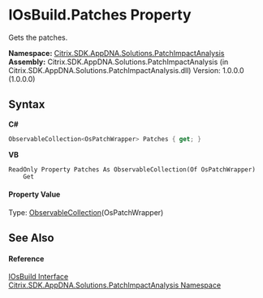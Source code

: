 # IOsBuild.Patches Property 
 

Gets the patches.

**Namespace:**&nbsp;<a href="871ad9a2-386c-600b-6667-036c2dd65206">Citrix.SDK.AppDNA.Solutions.PatchImpactAnalysis</a><br />**Assembly:**&nbsp;Citrix.SDK.AppDNA.Solutions.PatchImpactAnalysis (in Citrix.SDK.AppDNA.Solutions.PatchImpactAnalysis.dll) Version: 1.0.0.0 (1.0.0.0)

## Syntax

**C#**
```csharp
ObservableCollection<OsPatchWrapper> Patches { get; }
```

**VB**
```vbnet
ReadOnly Property Patches As ObservableCollection(Of OsPatchWrapper)
	Get
```


#### Property Value
Type: <a href="http://msdn2.microsoft.com/en-us/library/ms668604" target="_blank">ObservableCollection</a>(OsPatchWrapper)

## See Also


#### Reference
<a href="18c5c74b-7b8c-6c69-93cb-cfee988776b7">IOsBuild Interface</a><br /><a href="871ad9a2-386c-600b-6667-036c2dd65206">Citrix.SDK.AppDNA.Solutions.PatchImpactAnalysis Namespace</a><br />